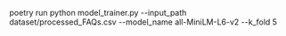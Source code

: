 poetry run python model_trainer.py --input_path dataset/processed_FAQs.csv --model_name all-MiniLM-L6-v2 --k_fold 5
